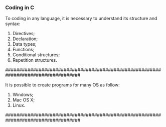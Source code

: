 ### Coding in C

To coding in any language, it is necessary to understand its structure and syntax:

1. Directives;
2. Declaration;
3. Data types;
4. Functions;
5. Conditional structures;
6. Repetition structures.

###################################################################################

It is possible to create programs for many OS as follow:

1. Windows;
2. Mac OS X;
3. Linux.

###################################################################################




